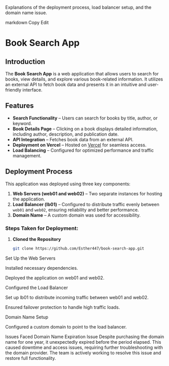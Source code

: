 Explanations of the deployment process, load balancer setup, and the domain name issue.

markdown
Copy
Edit
# Book Search App

## Introduction  
The **Book Search App** is a web application that allows users to search for books, view details, and explore various book-related information. It utilizes an external API to fetch book data and presents it in an intuitive and user-friendly interface.  

## Features  
- **Search Functionality** – Users can search for books by title, author, or keyword.  
- **Book Details Page** – Clicking on a book displays detailed information, including author, description, and publication date.  
- **API Integration** – Fetches book data from an external API.  
- **Deployment on Vercel** – Hosted on [Vercel](https://vercel.com) for seamless access.  
- **Load Balancing** – Configured for optimized performance and traffic management.  

## Deployment Process  
This application was deployed using three key components:  
1. **Web Servers (web01 and web02)** – Two separate instances for hosting the application.  
2. **Load Balancer (lb01)** – Configured to distribute traffic evenly between `web01` and `web02`, ensuring reliability and better performance.  
3. **Domain Name** – A custom domain was used for accessibility.  

### Steps Taken for Deployment:  
1. **Cloned the Repository**  
   ```bash
   git clone https://github.com/Esther447/book-search-app.git
Set Up the Web Servers

Installed necessary dependencies.

Deployed the application on web01 and web02.

Configured the Load Balancer

Set up lb01 to distribute incoming traffic between web01 and web02.

Ensured failover protection to handle high traffic loads.

Domain Name Setup

Configured a custom domain to point to the load balancer.

Issues Faced
Domain Name Expiration Issue
Despite purchasing the domain name for one year, it unexpectedly expired before the period elapsed. This caused downtime and access issues, requiring further troubleshooting with the domain provider. The team is actively working to resolve this issue and restore full functionality.
